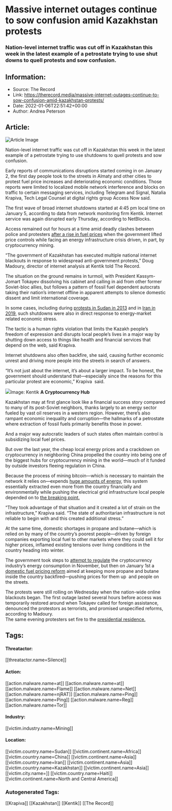# Massive internet outages continue to sow confusion amid Kazakhstan protests
### Nation-level internet traffic was cut off in Kazakhstan this week in the latest example of a petrostate trying to use shut downs to quell protests and sow confusion. 

## Information:
+ Source: The Record
+ Link: https://therecord.media/massive-internet-outages-continue-to-sow-confusion-amid-kazakhstan-protests/
+ Date: 2022-01-06T22:51:42+00:00
+ Author: Andrea Peterson


## Article:
![Article Image](https://therecord.media/wp-content/uploads/2022/01/bigstock-Kazakhstan-Flag-Painted-Over-C-444850631-1.jpg)

Nation-level internet traffic was cut off in Kazakhstan this week in the latest example of a petrostate trying to use shutdowns to quell protests and sow confusion. 


Early reports of communications disruptions started coming in on January 2, the first day people took to the streets in Almaty and other cities to protest fuel price increases and deteriorating economic conditions. Those reports were limited to localized mobile network interference and blocks on traffic to certain messaging services, including Telegram and Signal, Natalia Krapiva, Tech Legal Counsel at digital rights group Access Now said.


The first wave of broad internet shutdowns started at 4:45 pm local time on January 5, according to data from network monitoring firm Kentik. Internet service was again disrupted early Thursday, according to NetBlocks.





Access remained out for hours at a time amid deadly clashes between police and protesters [after a rise in fuel prices](https://www.aljazeera.com/news/2022/1/4/protests-erupt-in-kazakhstan-after-fuel-price-rise) when the government lifted price controls while facing an energy infrastructure crisis driven, in part, by cryptocurrency mining.  


“The government of Kazakhstan has executed multiple national internet blackouts in response to widespread anti-government protests,” Doug Madoury, director of internet analysis at Kentik told The Record.


The situation on the ground remains in turmoil, with President Kassym-Jomart Tokayev dissolving his cabinet and calling in aid from other former Soviet-bloc allies, but follows a pattern of fossil fuel dependent autocrats taking their nation’s internet offline in apparent attempts to silence domestic dissent and limit international coverage. 


In some cases, including during [protests in Sudan in 2013](https://www.washingtonpost.com/news/the-switch/wp/2013/09/25/sudan-loses-internet-access-and-it-looks-like-the-government-is-behind-it/) and in [Iran in 2019](https://www.vox.com/recode/2019/11/21/20975920/iran-internet-protests-reset-podcast), such shutdowns were also in direct response to energy-market related economic stress. 


The tactic is a human rights violation that limits the Kazakh people’s freedom of expression and disrupts local people’s lives in a major way by shutting down access to things like health and financial services that depend on the web, said Krapiva.


Internet shutdowns also often backfire, she said, causing further economic unrest and driving more people into the streets in search of answers. 


“It’s not just about the internet, it’s about a larger impact. To be honest, the government should understand that—especially since the reasons for this particular protest are economic,” Krapiva  said.


![](https://therecord.media/wp-content/uploads/2022/01/kenti.png)Image: Kentik
**A Cryptocurrency Hub**


Kazakhstan may at first glance look like a financial success story compared to many of its post-Soviet neighbors, thanks largely to an energy sector fueled by vast oil reserves in a western region. However, there’s also rampant economic inequality and corruption—the hallmarks of a petrostate where extraction of fossil fuels primarily benefits those in power. 


And a major way autocratic leaders of such states often maintain control is subsidizing local fuel prices. 


But over the last year, the cheap local energy prices and a crackdown on cryptocurrency in neighboring China propelled the country into being one of the biggest hubs for cryptocurrency mining in the world—much of it funded by outside investors fleeing regulation in China.


Because the process of mining bitcoin—which is necessary to maintain the network it relies on—expends [huge amounts of energy](https://www.newyorker.com/news/daily-comment/why-bitcoin-is-bad-for-the-environment), this system essentially extracted even more from the country financially and environmentally while pushing the electrical grid infrastructure local people depended on to [the breaking point.](https://www.theverge.com/2021/11/27/22805033/kazakhstan-cryptocurrency-miners-suffer-energy-shortages)


“They took advantage of that situation and it created a lot of strain on the infrastructure,” Krapiva said. “The state of authoritarian infrastructure is not reliable to begin with and this created additional stress.” 


At the same time, domestic shortages in propane and butane—which is relied on by many of the country’s poorest people—driven by foreign companies exporting local fuel to other markets where they could sell it for higher prices, inflamed existing tensions over living conditions in the country heading into winter. 


The government took steps to [attempt to regulate](https://www.coindesk.com/policy/2021/11/05/kazakhstan-passes-law-to-monitor-crypto-services-for-money-laundering-terrorism-financing/) the cryptocurrency industry’s energy consumption in November, but then on January 1st a [domestic fuel pricing reform](https://www.reuters.com/markets/commodities/why-niche-fuel-market-reform-triggered-major-kazakh-protests-2022-01-05/) aimed at keeping more propane and butane inside the country backfired—pushing prices for them up  and people on the streets.  


The protests were still rolling on Wednesday when the nation-wide online blackouts began. The first outage lasted several hours before access was temporarily restored around when Tokayev called for foreign assistance, denounced the protestors as terrorists, and promised unspecified reforms, according to Madoury.  
The same evening protesters set fire to the [presidential residence.](https://www.pbs.org/newshour/world/reports-say-kazakhstan-presidents-home-ablaze-as-protests-escalate)





## Tags:

#### Threatactor:
[[threatactor.name=Silence]]

#### Action:
[[action.malware.name=at]] [[action.malware.name=at]] [[action.malware.name=Flame]] [[action.malware.name=Net]] [[action.malware.name=njRAT]] [[action.malware.name=Ping]] [[action.malware.name=Ping]] [[action.malware.name=Reg]] [[action.malware.name=Tor]]

#### Industry:
[[victim.industry.name=Mining]]

#### Location:
[[victim.country.name=Sudan]] [[victim.continent.name=Africa]] [[victim.country.name=China]] [[victim.continent.name=Asia]] [[victim.country.name=Iran]] [[victim.continent.name=Asia]] [[victim.country.name=Kazakhstan]] [[victim.continent.name=Asia]] [[victim.city.name=]] [[victim.country.name=Haiti]] [[victim.continent.name=North and Central America]]

### Autogenerated Tags:
[[Krapiva]] [[Kazakhstan]] [[Kentik]] [[The Record]]

